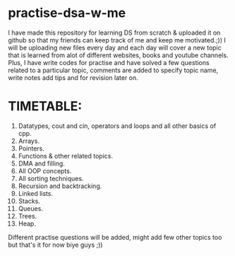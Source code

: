 # practise-dsa-w-me
I have made this repository for learning DS from scratch & uploaded it on github so that my friends can keep track of me and keep me motivated.;))
I will be uploading new files every day and each day will cover a new topic that is learned from alot of different websites, books and youtube channels.
Plus, I have write codes for practise and have solved a few questions related to a particular topic, comments are added to specify topic name, write notes add tips and for revision later on.

# TIMETABLE:
1. Datatypes, cout and cin, operators and loops and all other basics of cpp.
2. Arrays.
3. Pointers.
4. Functions & other related topics.
5. DMA and filling.
6. All OOP concepts.
7. All sorting techniques.
8. Recursion and backtracking.
9. Linked lists.
10. Stacks.
11. Queues.
12. Trees.
13. Heap.

Different practise questions will be added, might add few other topics too but that's it for now biye guys ;))
